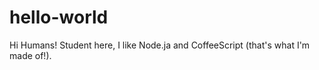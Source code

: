 # hello-world

Hi Humans!
Student here, I like Node.ja and CoffeeScript (that's what I'm made of!).

